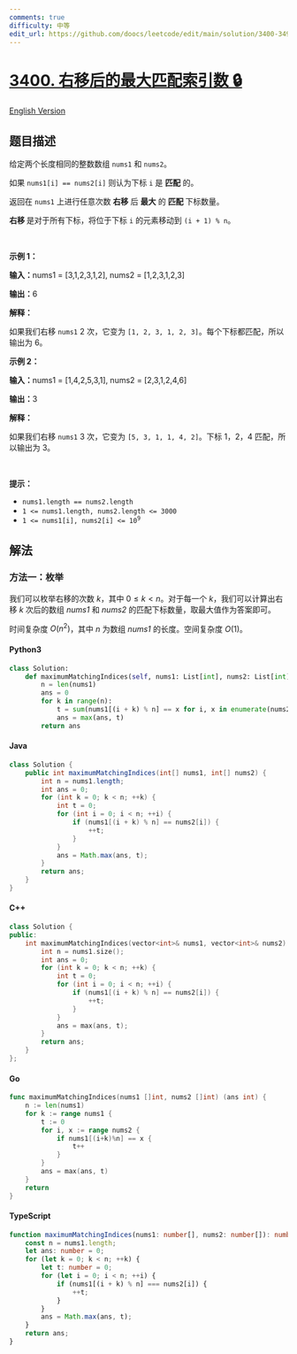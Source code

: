 ```yaml
---
comments: true
difficulty: 中等
edit_url: https://github.com/doocs/leetcode/edit/main/solution/3400-3499/3400.Maximum%20Number%20of%20Matching%20Indices%20After%20Right%20Shifts/README.md
---
```


<!-- problem:start -->

# [3400. 右移后的最大匹配索引数 🔒](https://leetcode.cn/problems/maximum-number-of-matching-indices-after-right-shifts)

[English Version](/solution/3400-3499/3400.Maximum%20Number%20of%20Matching%20Indices%20After%20Right%20Shifts/README_EN.md)

## 题目描述

<!-- description:start -->

<p>给定两个长度相同的整数数组&nbsp;<code>nums1</code> 和&nbsp;<code>nums2</code>。</p>

<p>如果&nbsp;<code>nums1[i] == nums2[i]</code>&nbsp;则认为下标&nbsp;<code>i</code> 是 <strong>匹配</strong> 的。</p>

<p>返回在&nbsp;<code>nums1</code>&nbsp;上进行任意次数 <strong>右移</strong>&nbsp;后 <strong>最大</strong>&nbsp;的 <strong>匹配&nbsp;</strong>下标数量。</p>

<p><strong>右移&nbsp;</strong>是对于所有下标，将位于下标&nbsp;<code>i</code>&nbsp;的元素移动到&nbsp;<code>(i + 1) % n</code>。</p>

<p>&nbsp;</p>

<p><strong class="example">示例 1：</strong></p>

<div class="example-block">
<p><strong>输入：</strong><span class="example-io">nums1 = [3,1,2,3,1,2], nums2 = [1,2,3,1,2,3]</span></p>

<p><span class="example-io"><b>输出：</b>6</span></p>

<p><strong>解释：</strong></p>

<p>如果我们右移&nbsp;<code>nums1</code> 2 次，它变为&nbsp;<code>[1, 2, 3, 1, 2, 3]</code>。每个下标都匹配，所以输出为 6。</p>
</div>

<p><strong class="example">示例 2：</strong></p>

<div class="example-block">
<p><span class="example-io"><b>输入：</b>nums1 = [1,4,2,5,3,1], nums2 = [2,3,1,2,4,6]</span></p>

<p><span class="example-io"><b>输出：</b>3</span></p>

<p><strong>解释：</strong></p>

<p>如果我们右移&nbsp;<code>nums1</code> 3 次，它变为&nbsp;<code>[5, 3, 1, 1, 4, 2]</code>。下标 1，2，4 匹配，所以输出为 3。</p>
</div>

<p>&nbsp;</p>

<p><strong>提示：</strong></p>

<ul>
	<li><code>nums1.length == nums2.length</code></li>
	<li><code>1 &lt;= nums1.length, nums2.length &lt;= 3000</code></li>
	<li><code>1 &lt;= nums1[i], nums2[i] &lt;= 10<sup>9</sup></code></li>
</ul>

<!-- description:end -->

## 解法

<!-- solution:start -->

### 方法一：枚举

我们可以枚举右移的次数 $k$，其中 $0 \leq k \lt n$。对于每一个 $k$，我们可以计算出右移 $k$ 次后的数组 $\textit{nums1}$ 和 $\textit{nums2}$ 的匹配下标数量，取最大值作为答案即可。

时间复杂度 $O(n^2)$，其中 $n$ 为数组 $\textit{nums1}$ 的长度。空间复杂度 $O(1)$。

<!-- tabs:start -->

#### Python3

```python
class Solution:
    def maximumMatchingIndices(self, nums1: List[int], nums2: List[int]) -> int:
        n = len(nums1)
        ans = 0
        for k in range(n):
            t = sum(nums1[(i + k) % n] == x for i, x in enumerate(nums2))
            ans = max(ans, t)
        return ans
```

#### Java

```java
class Solution {
    public int maximumMatchingIndices(int[] nums1, int[] nums2) {
        int n = nums1.length;
        int ans = 0;
        for (int k = 0; k < n; ++k) {
            int t = 0;
            for (int i = 0; i < n; ++i) {
                if (nums1[(i + k) % n] == nums2[i]) {
                    ++t;
                }
            }
            ans = Math.max(ans, t);
        }
        return ans;
    }
}
```

#### C++

```cpp
class Solution {
public:
    int maximumMatchingIndices(vector<int>& nums1, vector<int>& nums2) {
        int n = nums1.size();
        int ans = 0;
        for (int k = 0; k < n; ++k) {
            int t = 0;
            for (int i = 0; i < n; ++i) {
                if (nums1[(i + k) % n] == nums2[i]) {
                    ++t;
                }
            }
            ans = max(ans, t);
        }
        return ans;
    }
};
```

#### Go

```go
func maximumMatchingIndices(nums1 []int, nums2 []int) (ans int) {
	n := len(nums1)
	for k := range nums1 {
		t := 0
		for i, x := range nums2 {
			if nums1[(i+k)%n] == x {
				t++
			}
		}
		ans = max(ans, t)
	}
	return
}
```

#### TypeScript

```ts
function maximumMatchingIndices(nums1: number[], nums2: number[]): number {
    const n = nums1.length;
    let ans: number = 0;
    for (let k = 0; k < n; ++k) {
        let t: number = 0;
        for (let i = 0; i < n; ++i) {
            if (nums1[(i + k) % n] === nums2[i]) {
                ++t;
            }
        }
        ans = Math.max(ans, t);
    }
    return ans;
}
```

<!-- tabs:end -->

<!-- solution:end -->

<!-- problem:end -->
